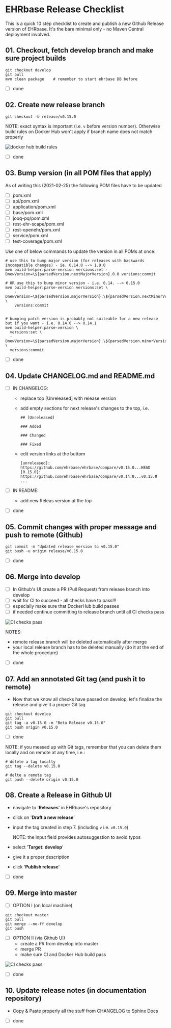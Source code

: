 # EHRbase Release Checklist

This is a quick 10 step checklist to create and publish a new Github Release version of EHRbase. It's the bare minimal only - no Maven Central deployment involved. 

## 01. Checkout, fetch develop branch and make sure project builds

```    
git checkout develop
git pull
mvn clean package    # remember to start ehrbase DB before
```

- [ ] done

## 02. Create new release branch 

```
git checkout -b release/v0.15.0
```
NOTE: exact syntax is important (i.e. `v` before version number). Otherwise build rules on Docker Hub won't apply if branch name does not match properly

![docker hub build rules](img/release_dockerhub_autobuilds.png)

- [ ] done

## 03. Bump version (in all POM files that apply)

As of writing this (2021-02-25) the following POM files have to be updated
- [ ] pom.xml    
- [ ] api/pom.xml 
- [ ] application/pom.xml 
- [ ] base/pom.xml 
- [ ] jooq-pq/pom.xml 
- [ ] rest-ehr-scape/pom.xml 
- [ ] rest-openehr/pom.xml 
- [ ] service/pom.xml 
- [ ] test-coverage/pom.xml

Use one of below commands to update the version in all POMs at once:

```
# use this to bump major version (for releases with backwards incompatible changes) - ie. 0.14.0 --> 1.0.0
mvn build-helper:parse-version versions:set -DnewVersion=\${parsedVersion.nextMajorVersion}.0.0 versions:commit

# OR use this to bump minor version - i.e. 0.14. --> 0.15.0
mvn build-helper:parse-version versions:set \
    -DnewVersion=\${parsedVersion.majorVersion}.\${parsedVersion.nextMinorVersion}.0 \
    versions:commit


# bumping patch version is probably not suiteable for a new release but if you want - i.e. 0.14.0 --> 0.14.1
mvn build-helper:parse-version \
  versions:set \
  -DnewVersion=\${parsedVersion.majorVersion}.\${parsedVersion.minorVersion}.\${parsedVersion.nextIncrementalVersion} \
  versions:commit
```

- [ ] done 
    

## 04. Update CHANGELOG.md and README.md

- [ ] IN CHANGELOG:
    - replace top [Unreleased] with release version
    - add empty sections for next release's changes to the top, i.e.
        
        ```
        ## [Unreleased]

        ### Added

        ### Changed

        ### Fixed
        ```
    - edit version links at the buttom

        ```
        [unreleased]: https://github.com/ehrbase/ehrbase/compare/v0.15.0...HEAD
        [0.15.0]: https://github.com/ehrbase/ehrbase/compare/v0.14.0...v0.15.0
        ...
        ```

- [ ] IN README:
    - add new Releas version at the top

- [ ] done
    

## 05. Commit changes with proper message and push to remote (Github)
    
```
git commit -m "Updated release version to v0.15.0"
git push -u origin release/v0.15.0
```

- [ ] done

## 06. Merge into develop

- [ ] In Github's UI create a PR (Pull Request) from release branch into develop
- [ ] wait for CI to succeed - all checks have to pass!!!
- [ ] especially make sure that DockerHub build passes
- [ ] if needed continue committing to release branch until all CI checks pass

![CI checks pass](img/release_pr_checks_pass.png)

NOTES:
- remote release branch will be deleted automatically after merge
- your local release branch has to be deleted manually (do it at the end of the whole procedure)

- [ ] done

## 07. Add an annotated Git tag (and push it to remote)

- Now that we know all checks have passed on develop, let's finalize the release and give it a proper Git tag

```
git checkout develop
git pull
git tag -a v0.15.0 -m "Beta Release v0.15.0"
git push origin v0.15.0
```
- [ ] done

NOTE: if you messed up with Git tags, remember that you can delete them locally and on remote at any time, i.e.:
```
# delete a tag locally
git tag --delete v0.15.0

# delte a remote tag
git push --delete origin v0.15.0
```
    
## 08. Create a Release in Github UI

- navigate to '**Releases**' in EHRbase's repository
- click on '**Draft a new release**'
- input the tag created in step 7. (including `v` i.e. `v0.15.0`)

    NOTE: the input field provides autosuggestion to avoid typos

- select '**Target: develop**'
- give it a proper description
- click '**Publish release**'

- [ ] done


## 09. Merge into master

- [ ] OPTION I (on local machine)

```
git checkout master
git pull
git merge --no-ff develop
git push
```

- [ ] OPTION II (via Github UI)
    - create a PR from develop into master
    - merge PR
    - make sure CI and Docker Hub build pass

![CI checks pass](img/release_dockerhub_build_progress.png)

- [ ] done

## 10. Update release notes (in documentation repository)

- Copy & Paste properly all the stuff from CHANGELOG to Sphinx Docs

- [ ] done 
